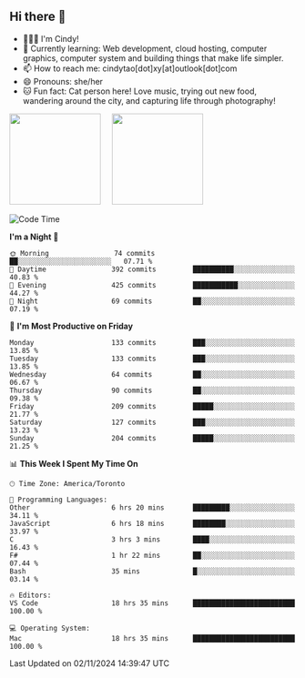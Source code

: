 ## Hi there 👋

<!--
**xinyue296/xinyue296** is a ✨ _special_ ✨ repository because its `README.md` (this file) appears on your GitHub profile.

Here are some ideas to get you started:

- 🔭 I’m currently working on ...
- 🌱 I’m currently learning ...
- 👯 I’m looking to collaborate on ...
- 🤔 I’m looking for help with ...
- 💬 Ask me about ...
- 📫 How to reach me: ...
- 😄 Pronouns: ...
- ⚡ Fun fact: ...
-->
- 👩🏻‍💻 I'm Cindy!
- 🌱 Currently learning: Web development, cloud hosting, computer graphics, computer system and building things that make life simpler.
- 📫 How to reach me: cindytao[dot]xy[at]outlook[dot]com
- 😄 Pronouns: she/her
- 🐱 Fun fact: Cat person here! Love music, trying out new food, wandering around the city, and capturing life through photography!

<!--Github Status: start-->
<div align="left">
  <img height="160em" src="https://github-readme-stats-topaz-two-25.vercel.app/api?username=xinyue296&theme=react&show_icons=true&count_private=true&include_orgs=true&hide=contribs,issues" />
    &nbsp;&nbsp;&nbsp;
  <img height="160em" src="https://github-readme-stats-cindy-taos-projects.vercel.app/api/top-langs/?username=xinyue296&theme=react&count_private=true&include_orgs=true&layout=compact" />
</div>
<!-- Github Status: end-->

<!--START_SECTION:waka-->
![Code Time](http://img.shields.io/badge/Code%20Time-155%20hrs%2055%20mins-blue)

**I'm a Night 🦉** 

```text
🌞 Morning                74 commits          ██░░░░░░░░░░░░░░░░░░░░░░░   07.71 % 
🌆 Daytime                392 commits         ██████████░░░░░░░░░░░░░░░   40.83 % 
🌃 Evening                425 commits         ███████████░░░░░░░░░░░░░░   44.27 % 
🌙 Night                  69 commits          ██░░░░░░░░░░░░░░░░░░░░░░░   07.19 % 
```
📅 **I'm Most Productive on Friday** 

```text
Monday                   133 commits         ███░░░░░░░░░░░░░░░░░░░░░░   13.85 % 
Tuesday                  133 commits         ███░░░░░░░░░░░░░░░░░░░░░░   13.85 % 
Wednesday                64 commits          ██░░░░░░░░░░░░░░░░░░░░░░░   06.67 % 
Thursday                 90 commits          ██░░░░░░░░░░░░░░░░░░░░░░░   09.38 % 
Friday                   209 commits         █████░░░░░░░░░░░░░░░░░░░░   21.77 % 
Saturday                 127 commits         ███░░░░░░░░░░░░░░░░░░░░░░   13.23 % 
Sunday                   204 commits         █████░░░░░░░░░░░░░░░░░░░░   21.25 % 
```


📊 **This Week I Spent My Time On** 

```text
🕑︎ Time Zone: America/Toronto

💬 Programming Languages: 
Other                    6 hrs 20 mins       █████████░░░░░░░░░░░░░░░░   34.11 % 
JavaScript               6 hrs 18 mins       ████████░░░░░░░░░░░░░░░░░   33.97 % 
C                        3 hrs 3 mins        ████░░░░░░░░░░░░░░░░░░░░░   16.43 % 
F#                       1 hr 22 mins        ██░░░░░░░░░░░░░░░░░░░░░░░   07.44 % 
Bash                     35 mins             █░░░░░░░░░░░░░░░░░░░░░░░░   03.14 % 

🔥 Editors: 
VS Code                  18 hrs 35 mins      █████████████████████████   100.00 % 

💻 Operating System: 
Mac                      18 hrs 35 mins      █████████████████████████   100.00 % 
```


 Last Updated on 02/11/2024 14:39:47 UTC
<!--END_SECTION:waka-->
